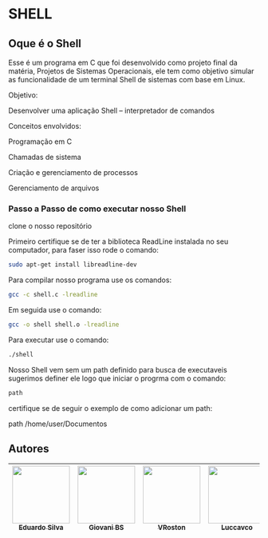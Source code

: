 # SHELL

## Oque é o Shell

Esse é um programa em C que foi desenvolvido como projeto final  da matéria, Projetos de Sistemas Operacionais, ele tem como objetivo simular as funcionalidade de um terminal Shell de sistemas com base em Linux.

Objetivo:

Desenvolver uma aplicação Shell – interpretador de comandos

Conceitos envolvidos:

Programação em C

Chamadas de sistema

Criação e gerenciamento de processos

Gerenciamento de arquivos

### Passo a Passo de como executar nosso Shell

clone o nosso repositório

Primeiro certifique se de ter a biblioteca ReadLine instalada no seu computador, para faser isso rode o comando:

```sh
sudo apt-get install libreadline-dev
```

Para compilar nosso programa use os comandos:

```sh
gcc -c shell.c -lreadline
```

Em seguida use o comando:

```sh
gcc -o shell shell.o -lreadline
```

Para executar use o comando:

```sh
./shell
```

Nosso Shell vem sem um path definido para busca de executaveis sugerimos definer ele logo que iniciar o progrma com o comando:

```sh
path
```

certifique se de seguir o exemplo de como adicionar um path:

path /home/user/Documentos



## Autores

| [<img src="https://avatars.githubusercontent.com/u/67844545?v=4" width=115><br><sub>Eduardo Silva</sub>](https://github.com/EduardoSilvaS) |  [<img src="https://avatars.githubusercontent.com/u/106974254?v=4" width=115><br><sub>Giovani BS</sub>](https://github.com/GolfBravoSierra) |  [<img src="https://avatars.githubusercontent.com/u/111363981?v=4" width=115><br><sub>VRoston</sub>](https://github.com/VRoston) | [<img src="https://avatars.githubusercontent.com/u/111525582?v=4" width=115><br><sub>Luccavco</sub>](https://github.com/Luccavco) | 
| :---: | :---: | :---: |:---: |
